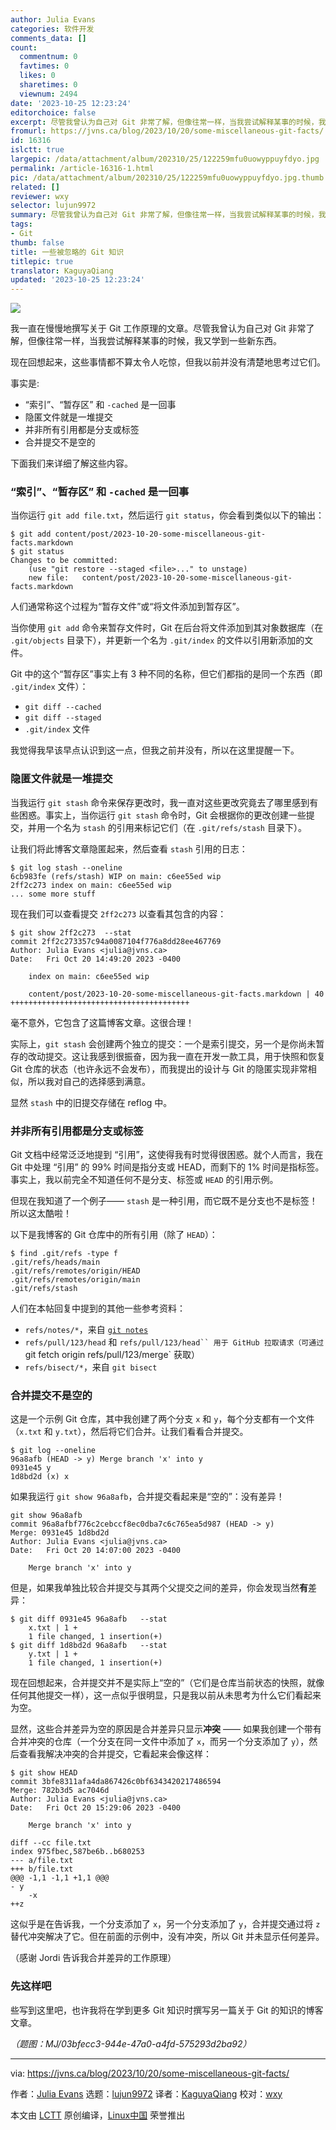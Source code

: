 ```yaml
---
author: Julia Evans
categories: 软件开发
comments_data: []
count:
  commentnum: 0
  favtimes: 0
  likes: 0
  sharetimes: 0
  viewnum: 2494
date: '2023-10-25 12:23:24'
editorchoice: false
excerpt: 尽管我曾认为自己对 Git 非常了解，但像往常一样，当我尝试解释某事的时候，我又学到一些新东西。
fromurl: https://jvns.ca/blog/2023/10/20/some-miscellaneous-git-facts/
id: 16316
islctt: true
largepic: /data/attachment/album/202310/25/122259mfu0uowyppuyfdyo.jpg
permalink: /article-16316-1.html
pic: /data/attachment/album/202310/25/122259mfu0uowyppuyfdyo.jpg.thumb.jpg
related: []
reviewer: wxy
selector: lujun9972
summary: 尽管我曾认为自己对 Git 非常了解，但像往常一样，当我尝试解释某事的时候，我又学到一些新东西。
tags:
- Git
thumb: false
title: 一些被忽略的 Git 知识
titlepic: true
translator: KaguyaQiang
updated: '2023-10-25 12:23:24'
---
```


![](/data/attachment/album/202310/25/122259mfu0uowyppuyfdyo.jpg)


我一直在慢慢地撰写关于 Git 工作原理的文章。尽管我曾认为自己对 Git 非常了解，但像往常一样，当我尝试解释某事的时候，我又学到一些新东西。


现在回想起来，这些事情都不算太令人吃惊，但我以前并没有清楚地思考过它们。


事实是:


* “索引”、“暂存区” 和 `-cached` 是一回事
* 隐匿文件就是一堆提交
* 并非所有引用都是分支或标签
* 合并提交不是空的


下面我们来详细了解这些内容。


### “索引”、“暂存区” 和 `-cached` 是一回事


当你运行 `git add file.txt`，然后运行 `git status`，你会看到类似以下的输出：



```
$ git add content/post/2023-10-20-some-miscellaneous-git-facts.markdown
$ git status
Changes to be committed:
    (use "git restore --staged <file>..." to unstage)
    new file:   content/post/2023-10-20-some-miscellaneous-git-facts.markdown

```

人们通常称这个过程为“暂存文件”或“将文件添加到暂存区”。


当你使用 `git add` 命令来暂存文件时，Git 在后台将文件添加到其对象数据库（在 `.git/objects` 目录下），并更新一个名为 `.git/index` 的文件以引用新添加的文件。


Git 中的这个“暂存区”事实上有 3 种不同的名称，但它们都指的是同一个东西（即 `.git/index` 文件）：


* `git diff --cached`
* `git diff --staged`
* `.git/index` 文件


我觉得我早该早点认识到这一点，但我之前并没有，所以在这里提醒一下。


### 隐匿文件就是一堆提交


当我运行 `git stash` 命令来保存更改时，我一直对这些更改究竟去了哪里感到有些困惑。事实上，当你运行 `git stash` 命令时，Git 会根据你的更改创建一些提交，并用一个名为 `stash` 的引用来标记它们（在 `.git/refs/stash` 目录下）。


让我们将此博客文章隐匿起来，然后查看 `stash` 引用的日志：



```
$ git log stash --oneline
6cb983fe (refs/stash) WIP on main: c6ee55ed wip
2ff2c273 index on main: c6ee55ed wip
... some more stuff

```

现在我们可以查看提交 `2ff2c273` 以查看其包含的内容：



```
$ git show 2ff2c273  --stat
commit 2ff2c273357c94a0087104f776a8dd28ee467769
Author: Julia Evans <julia@jvns.ca>
Date:   Fri Oct 20 14:49:20 2023 -0400

    index on main: c6ee55ed wip

    content/post/2023-10-20-some-miscellaneous-git-facts.markdown | 40 ++++++++++++++++++++++++++++++++++++++++

```

毫不意外，它包含了这篇博客文章。这很合理！


实际上，`git stash` 会创建两个独立的提交：一个是索引提交，另一个是你尚未暂存的改动提交。这让我感到很振奋，因为我一直在开发一款工具，用于快照和恢复 Git 仓库的状态（也许永远不会发布），而我提出的设计与 Git 的隐匿实现非常相似，所以我对自己的选择感到满意。


显然 `stash` 中的旧提交存储在 reflog 中。


### 并非所有引用都是分支或标签


Git 文档中经常泛泛地提到 “引用”，这使得我有时觉得很困惑。就个人而言，我在 Git 中处理 “引用” 的 99% 时间是指分支或 HEAD，而剩下的 1% 时间是指标签。事实上，我以前完全不知道任何不是分支、标签或 `HEAD` 的引用示例。


但现在我知道了一个例子—— `stash` 是一种引用，而它既不是分支也不是标签！所以这太酷啦！


以下是我博客的 Git 仓库中的所有引用（除了 `HEAD`）：



```
$ find .git/refs -type f
.git/refs/heads/main
.git/refs/remotes/origin/HEAD
.git/refs/remotes/origin/main
.git/refs/stash

```

人们在本帖回复中提到的其他一些参考资料：


* `refs/notes/*`，来自 [`git notes`](https://tylercipriani.com/blog/2022/11/19/git-notes-gits-coolest-most-unloved-feature/)
* `refs/pull/123/head` 和 `refs/pull/123/head`` 用于 GitHub 拉取请求（可通过` git fetch origin refs/pull/123/merge` 获取）
* `refs/bisect/*`，来自 `git bisect`


### 合并提交不是空的


这是一个示例 Git 仓库，其中我创建了两个分支 `x` 和 `y`，每个分支都有一个文件（`x.txt` 和 `y.txt`），然后将它们合并。让我们看看合并提交。



```
$ git log --oneline
96a8afb (HEAD -> y) Merge branch 'x' into y
0931e45 y
1d8bd2d (x) x

```

如果我运行 `git show 96a8afb`，合并提交看起来是“空的”：没有差异！



```
git show 96a8afb
commit 96a8afbf776c2cebccf8ec0dba7c6c765ea5d987 (HEAD -> y)
Merge: 0931e45 1d8bd2d
Author: Julia Evans <julia@jvns.ca>
Date:   Fri Oct 20 14:07:00 2023 -0400

    Merge branch 'x' into y

```

但是，如果我单独比较合并提交与其两个父提交之间的差异，你会发现当然**有**差异：



```
$ git diff 0931e45 96a8afb   --stat
    x.txt | 1 +
    1 file changed, 1 insertion(+)
$ git diff 1d8bd2d 96a8afb   --stat
    y.txt | 1 +
    1 file changed, 1 insertion(+)

```

现在回想起来，合并提交并不是实际上“空的”（它们是仓库当前状态的快照，就像任何其他提交一样），这一点似乎很明显，只是我以前从未思考为什么它们看起来为空。


显然，这些合并差异为空的原因是合并差异只显示**冲突** —— 如果我创建一个带有合并冲突的仓库（一个分支在同一文件中添加了 `x`，而另一个分支添加了 `y`），然后查看我解决冲突的合并提交，它看起来会像这样：



```
$ git show HEAD
commit 3bfe8311afa4da867426c0bf6343420217486594
Merge: 782b3d5 ac7046d
Author: Julia Evans <julia@jvns.ca>
Date:   Fri Oct 20 15:29:06 2023 -0400

    Merge branch 'x' into y

diff --cc file.txt
index 975fbec,587be6b..b680253
--- a/file.txt
+++ b/file.txt
@@@ -1,1 -1,1 +1,1 @@@
- y
    -x
++z

```

这似乎是在告诉我，一个分支添加了 `x`，另一个分支添加了 `y`，合并提交通过将 `z` 替代冲突解决了它。但在前面的示例中，没有冲突，所以 Git 并未显示任何差异。


（感谢 Jordi 告诉我合并差异的工作原理）


### 先这样吧


些写到这里吧，也许我将在学到更多 Git 知识时撰写另一篇关于 Git 的知识的博客文章。


*（题图：MJ/03bfecc3-944e-47a0-a4fd-575293d2ba92）*




---


via: <https://jvns.ca/blog/2023/10/20/some-miscellaneous-git-facts/>


作者：[Julia Evans](https://jvns.ca/) 选题：[lujun9972](https://github.com/lujun9972) 译者：[KaguyaQiang](https://github.com/KaguyaQiang) 校对：[wxy](https://github.com/wxy)


本文由 [LCTT](https://github.com/LCTT/TranslateProject) 原创编译，[Linux中国](https://linux.cn/) 荣誉推出